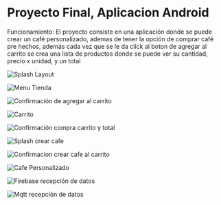 # Proyecto Final, Aplicacion Android

Funcionamiento: El proyecto consiste en una aplicación donde se puede crear un café personalizado, ademas de tener la opción de comprar café pre hechos,
además cada vez que se le da click al boton de agregar al carrito se crea una lista de productos donde se puede ver su cantidad, precio x unidad, y un total

![Splash Layout](imagen/1.png)

![Menu Tienda](imagen/2.png)

![Confirmación de agregar al carrito](imagen/3.png)

![Carrito](imagen/4.png)

![Confirmación compra carrito y total](imagen/5.png)

![Splash crear cafe](imagen/6.png)

![Confirmacion crear cafe al carrito](imagen/7.png)

![Cafe Personalizado](imagen/8.png)

![Firebase recepción de datos](imagen/9.png)

![Mqtt recepción de datos](imagen/10.jpeg)
